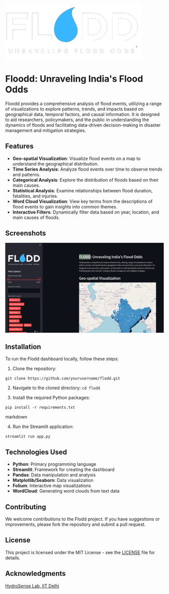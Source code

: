 ![Flodd Logo](https://raw.githubusercontent.com/proadhikary/flodd/main/img/logo.png)
# Floodd: Unraveling India's Flood Odds



Floodd provides a comprehensive analysis of flood events, utilizing a range of visualizations to explore patterns, trends, and impacts based on geographical data, temporal factors, and causal information. It is designed to aid researchers, policymakers, and the public in understanding the dynamics of floods and facilitating data-driven decision-making in disaster management and mitigation strategies.

## Features

- **Geo-spatial Visualization**: Visualize flood events on a map to understand the geographical distribution.
- **Time Series Analysis**: Analyze flood events over time to observe trends and patterns.
- **Categorical Analysis**: Explore the distribution of floods based on their main causes.
- **Statistical Analysis**: Examine relationships between flood duration, fatalities, and injuries.
- **Word Cloud Visualization**: View key terms from the descriptions of flood events to gain insights into common themes.
- **Interactive Filters**: Dynamically filter data based on year, location, and main causes of floods.

## Screenshots

![Screenshot 1](https://raw.githubusercontent.com/proadhikary/flodd/main/img/ss.png)

## Installation

To run the Flodd dashboard locally, follow these steps:

1. Clone the repository:
```
git clone https://github.com/yourusername/flodd.git
```

2. Navigate to the cloned directory:
``
cd flodd
``

3. Install the required Python packages:

```
pip install -r requirements.txt
```
markdown

4. Run the Streamlit application:
```
streamlit run app.py
```


## Technologies Used

- **Python**: Primary programming language
- **Streamlit**: Framework for creating the dashboard
- **Pandas**: Data manipulation and analysis
- **Matplotlib/Seaborn**: Data visualization
- **Folium**: Interactive map visualizations
- **WordCloud**: Generating word clouds from text data

## Contributing

We welcome contributions to the Flodd project. If you have suggestions or improvements, please fork the repository and submit a pull request.

## License

This project is licensed under the MIT License - see the [LICENSE](LICENSE) file for details.

## Acknowledgments
<a href="https://github.com/hydrosenselab/India-Flood-Inventory">HydroSense Lab, IIT Delhi</a>
